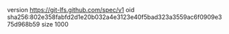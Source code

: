 version https://git-lfs.github.com/spec/v1
oid sha256:802e358fabfd2d1e20b032a4e3123e40f5bad323a3559ac6f0909e375d968b59
size 1000
